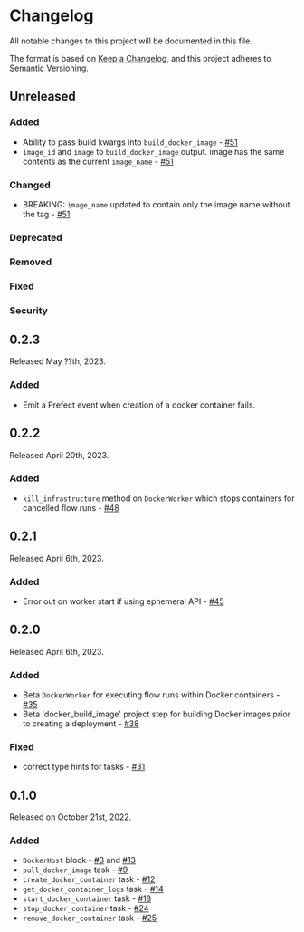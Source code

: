 # Changelog

All notable changes to this project will be documented in this file.

The format is based on [Keep a Changelog](https://keepachangelog.com/en/1.0.0/),
and this project adheres to [Semantic Versioning](https://semver.org/spec/v2.0.0.html).

## Unreleased

### Added

- Ability to pass build kwargs into `build_docker_image` - [#51](https://github.com/PrefectHQ/prefect-docker/pull/51)
- `image_id` and `image` to `build_docker_image` output. image has the same contents as the current `image_name` - [#51](https://github.com/PrefectHQ/prefect-docker/pull/51)

### Changed

- BREAKING: `image_name` updated to contain only the image name without the tag - [#51](https://github.com/PrefectHQ/prefect-docker/pull/51)

### Deprecated

### Removed

### Fixed

### Security

## 0.2.3

Released May ??th, 2023.

### Added

- Emit a Prefect event when creation of a docker container fails.

## 0.2.2

Released April 20th, 2023.

### Added

- `kill_infrastructure` method on `DockerWorker` which stops containers for cancelled flow runs  - [#48](https://github.com/PrefectHQ/prefect-docker/pull/48)

## 0.2.1

Released April 6th, 2023.

### Added

- Error out on worker start if using ephemeral API - [#45](https://github.com/PrefectHQ/prefect-docker/pull/35)

## 0.2.0

Released April 6th, 2023.

### Added

- Beta `DockerWorker` for executing flow runs within Docker containers - [#35](https://github.com/PrefectHQ/prefect-docker/pull/35)
- Beta 'docker_build_image' project step for building Docker images prior to creating a deployment - [#38](https://github.com/PrefectHQ/prefect-docker/pull/38)

### Fixed

- correct type hints for tasks - [#31](https://github.com/PrefectHQ/prefect-docker/issues/31)

## 0.1.0

Released on October 21st, 2022.

### Added

- `DockerHost` block - [#3](https://github.com/PrefectHQ/prefect-docker/pull/3) and [#13](https://github.com/PrefectHQ/prefect-docker/pull/13)
- `pull_docker_image` task - [#9](https://github.com/PrefectHQ/prefect-docker/pull/9)
- `create_docker_container` task - [#12](https://github.com/PrefectHQ/prefect-docker/pull/12)
- `get_docker_container_logs` task - [#14](https://github.com/PrefectHQ/prefect-docker/pull/14)
- `start_docker_container` task - [#18](https://github.com/PrefectHQ/prefect-docker/pull/18)
- `stop_docker_container` task - [#24](https://github.com/PrefectHQ/prefect-docker/pull/24)
- `remove_docker_container` task - [#25](https://github.com/PrefectHQ/prefect-docker/pull/25)
